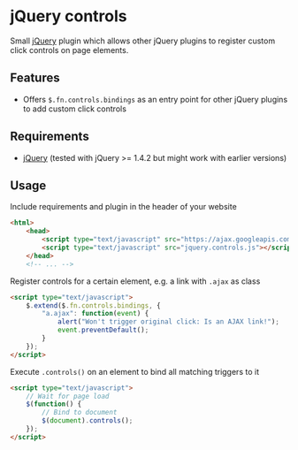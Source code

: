 jQuery controls
===============

Small [jQuery](http://jquery.com/) plugin which allows other jQuery plugins to 
register custom click controls on page elements.

Features
--------

* Offers `$.fn.controls.bindings` as an entry point for other jQuery plugins to add custom click controls

Requirements
------------

* [jQuery](http://jquery.com/) (tested with jQuery >= 1.4.2 but might work with earlier versions)

Usage
-----

Include requirements and plugin in the header of your website

```html
<html>
    <head>
        <script type="text/javascript" src="https://ajax.googleapis.com/ajax/libs/jquery/1.6.2/jquery.min.js"></script>
        <script type="text/javascript" src="jquery.controls.js"></script>
    </head>
    <!-- ... -->
```

Register controls for a certain element, e.g. a link with `.ajax` as class

```html
<script type="text/javascript">
    $.extend($.fn.controls.bindings, {
        "a.ajax": function(event) {
            alert("Won't trigger original click: Is an AJAX link!");
            event.preventDefault();
        }
    });
</script>
```

Execute `.controls()` on an element to bind all matching triggers to it

```html
<script type="text/javascript">
    // Wait for page load
    $(function() {
        // Bind to document
        $(document).controls();
    });
</script>
```